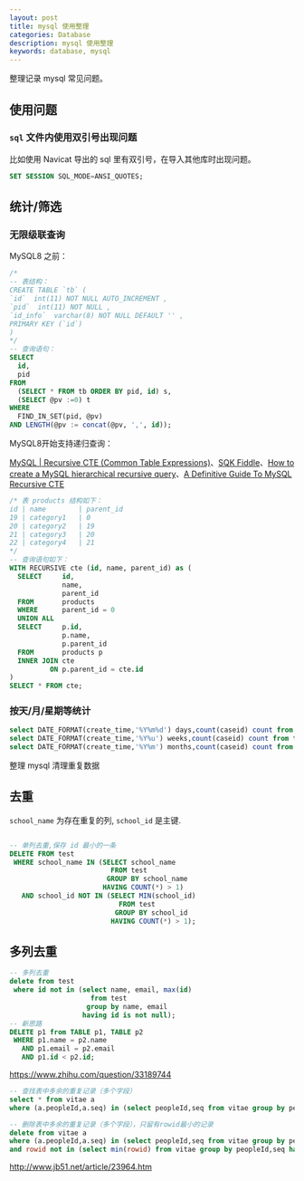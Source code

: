 ```yaml
---
layout: post
title: mysql 使用整理
categories: Database
description: mysql 使用整理
keywords: database, mysql
---
```


整理记录 mysql 常见问题。

## 使用问题

### `sql` 文件内使用双引号出现问题

比如使用 Navicat 导出的 sql 里有双引号，在导入其他库时出现问题。

```sql
SET SESSION SQL_MODE=ANSI_QUOTES;
```

## 统计/筛选

### 无限级联查询

MySQL8 之前：

```sql
/*
-- 表结构：
CREATE TABLE `tb` (
`id`  int(11) NOT NULL AUTO_INCREMENT ,
`pid`  int(11) NOT NULL ,
`id_info`  varchar(8) NOT NULL DEFAULT '' ,
PRIMARY KEY (`id`)
)
*/
-- 查询语句：
SELECT
  id,
  pid
FROM
  (SELECT * FROM tb ORDER BY pid, id) s,
  (SELECT @pv :=0) t
WHERE
  FIND_IN_SET(pid, @pv)
AND LENGTH(@pv := concat(@pv, ',', id));
```

MySQL8开始支持递归查询：

[MySQL | Recursive CTE (Common Table Expressions)](https://www.geeksforgeeks.org/mysql-recursive-cte-common-table-expressions/)、[SQK Fiddle](http://sqlfiddle.com/#!9/d74210/1)、[How to create a MySQL hierarchical recursive query](https://stackoverflow.com/questions/20215744/how-to-create-a-mysql-hierarchical-recursive-query)、[A Definitive Guide To MySQL Recursive CTE](http://www.mysqltutorial.org/mysql-recursive-cte/)

```sql
/* 表 products 结构如下：
id | name        | parent_id
19 | category1   | 0
20 | category2   | 19
21 | category3   | 20
22 | category4   | 21
*/
-- 查询语句如下：
WITH RECURSIVE cte (id, name, parent_id) as (
  SELECT     id,
             name,
             parent_id
  FROM       products
  WHERE      parent_id = 0
  UNION ALL
  SELECT     p.id,
             p.name,
             p.parent_id
  FROM       products p
  INNER JOIN cte
          ON p.parent_id = cte.id
)
SELECT * FROM cte;
```

### 按天/月/星期等统计

```sql
select DATE_FORMAT(create_time,'%Y%m%d') days,count(caseid) count from tc_case group by days;
select DATE_FORMAT(create_time,'%Y%u') weeks,count(caseid) count from tc_case group by weeks;
select DATE_FORMAT(create_time,'%Y%m') months,count(caseid) count from tc_case group by months;
```

整理 mysql 清理重复数据

## 去重

`school_name` 为存在重复的列, `school_id` 是主键.

```sql

-- 单列去重,保存 id 最小的一条
DELETE FROM test
 WHERE school_name IN (SELECT school_name
                         FROM test
                        GROUP BY school_name
                       HAVING COUNT(*) > 1)
   AND school_id NOT IN (SELECT MIN(school_id)
                           FROM test
                          GROUP BY school_id
                         HAVING COUNT(*) > 1);
```

## 多列去重

```sql
-- 多列去重
delete from test
 where id not in (select name, email, max(id)
                    from test
                   group by name, email
                  having id is not null);
-- 新思路
DELETE p1 from TABLE p1, TABLE p2
 WHERE p1.name = p2.name
   AND p1.email = p2.email
   AND p1.id < p2.id;
```

https://www.zhihu.com/question/33189744

```sql
-- 查找表中多余的重复记录（多个字段）
select * from vitae a
where (a.peopleId,a.seq) in (select peopleId,seq from vitae group by peopleId,seq having count(*) > 1)

-- 删除表中多余的重复记录（多个字段），只留有rowid最小的记录
delete from vitae a
where (a.peopleId,a.seq) in (select peopleId,seq from vitae group by peopleId,seq having count(*) > 1)
and rowid not in (select min(rowid) from vitae group by peopleId,seq having count(*)>1)
```

http://www.jb51.net/article/23964.htm

